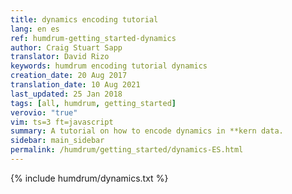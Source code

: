 ```yaml
---
title: dynamics encoding tutorial
lang: en es
ref: humdrum-getting_started-dynamics
author: Craig Stuart Sapp
translator: David Rizo
keywords: humdrum encoding tutorial dynamics
creation_date: 20 Aug 2017
translation_date: 10 Aug 2021
last_updated: 25 Jan 2018
tags: [all, humdrum, getting_started]
verovio: "true"
vim: ts=3 ft=javascript
summary: A tutorial on how to encode dynamics in **kern data.
sidebar: main_sidebar
permalink: /humdrum/getting_started/dynamics-ES.html
---
```


{% include humdrum/dynamics.txt %}

